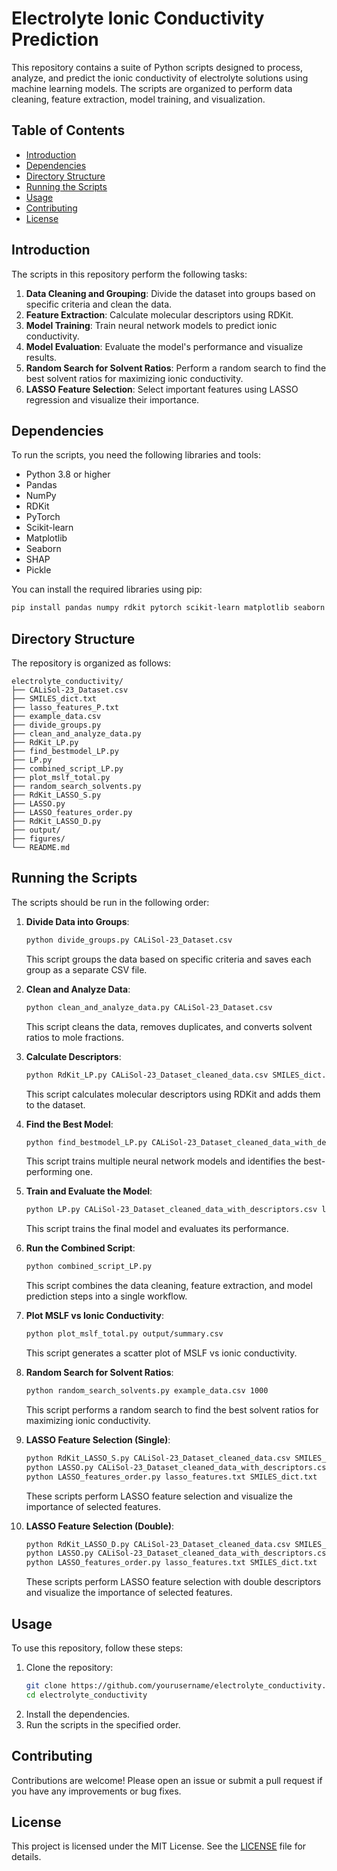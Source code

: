 # Electrolyte Ionic Conductivity Prediction

This repository contains a suite of Python scripts designed to process, analyze, and predict the ionic conductivity of electrolyte solutions using machine learning models. The scripts are organized to perform data cleaning, feature extraction, model training, and visualization.

## Table of Contents

- [Introduction](#introduction)
- [Dependencies](#dependencies)
- [Directory Structure](#directory-structure)
- [Running the Scripts](#running-the-scripts)
- [Usage](#usage)
- [Contributing](#contributing)
- [License](#license)

## Introduction

The scripts in this repository perform the following tasks:
1. **Data Cleaning and Grouping**: Divide the dataset into groups based on specific criteria and clean the data.
2. **Feature Extraction**: Calculate molecular descriptors using RDKit.
3. **Model Training**: Train neural network models to predict ionic conductivity.
4. **Model Evaluation**: Evaluate the model's performance and visualize results.
5. **Random Search for Solvent Ratios**: Perform a random search to find the best solvent ratios for maximizing ionic conductivity.
6. **LASSO Feature Selection**: Select important features using LASSO regression and visualize their importance.

## Dependencies

To run the scripts, you need the following libraries and tools:
- Python 3.8 or higher
- Pandas
- NumPy
- RDKit
- PyTorch
- Scikit-learn
- Matplotlib
- Seaborn
- SHAP
- Pickle

You can install the required libraries using pip:
```bash
pip install pandas numpy rdkit pytorch scikit-learn matplotlib seaborn shap
```

## Directory Structure

The repository is organized as follows:
```
electrolyte_conductivity/
├── CALiSol-23_Dataset.csv
├── SMILES_dict.txt
├── lasso_features_P.txt
├── example_data.csv
├── divide_groups.py
├── clean_and_analyze_data.py
├── RdKit_LP.py
├── find_bestmodel_LP.py
├── LP.py
├── combined_script_LP.py
├── plot_mslf_total.py
├── random_search_solvents.py
├── RdKit_LASSO_S.py
├── LASSO.py
├── LASSO_features_order.py
├── RdKit_LASSO_D.py
├── output/
├── figures/
└── README.md
```

## Running the Scripts

The scripts should be run in the following order:

1. **Divide Data into Groups**:
   ```bash
   python divide_groups.py CALiSol-23_Dataset.csv
   ```
   This script groups the data based on specific criteria and saves each group as a separate CSV file.

2. **Clean and Analyze Data**:
   ```bash
   python clean_and_analyze_data.py CALiSol-23_Dataset.csv
   ```
   This script cleans the data, removes duplicates, and converts solvent ratios to mole fractions.

3. **Calculate Descriptors**:
   ```bash
   python RdKit_LP.py CALiSol-23_Dataset_cleaned_data.csv SMILES_dict.txt
   ```
   This script calculates molecular descriptors using RDKit and adds them to the dataset.

4. **Find the Best Model**:
   ```bash
   python find_bestmodel_LP.py CALiSol-23_Dataset_cleaned_data_with_descriptors.csv lasso_features_P.txt
   ```
   This script trains multiple neural network models and identifies the best-performing one.

5. **Train and Evaluate the Model**:
   ```bash
   python LP.py CALiSol-23_Dataset_cleaned_data_with_descriptors.csv lasso_features_P.txt
   ```
   This script trains the final model and evaluates its performance.

6. **Run the Combined Script**:
   ```bash
   python combined_script_LP.py
   ```
   This script combines the data cleaning, feature extraction, and model prediction steps into a single workflow.

7. **Plot MSLF vs Ionic Conductivity**:
   ```bash
   python plot_mslf_total.py output/summary.csv
   ```
   This script generates a scatter plot of MSLF vs ionic conductivity.

8. **Random Search for Solvent Ratios**:
   ```bash
   python random_search_solvents.py example_data.csv 1000
   ```
   This script performs a random search to find the best solvent ratios for maximizing ionic conductivity.

9. **LASSO Feature Selection (Single)**:
   ```bash
   python RdKit_LASSO_S.py CALiSol-23_Dataset_cleaned_data.csv SMILES_dict.txt
   python LASSO.py CALiSol-23_Dataset_cleaned_data_with_descriptors.csv SMILES_dict.txt
   python LASSO_features_order.py lasso_features.txt SMILES_dict.txt
   ```
   These scripts perform LASSO feature selection and visualize the importance of selected features.

10. **LASSO Feature Selection (Double)**:
    ```bash
    python RdKit_LASSO_D.py CALiSol-23_Dataset_cleaned_data.csv SMILES_dict.txt
    python LASSO.py CALiSol-23_Dataset_cleaned_data_with_descriptors.csv SMILES_dict.txt
    python LASSO_features_order.py lasso_features.txt SMILES_dict.txt
    ```
    These scripts perform LASSO feature selection with double descriptors and visualize the importance of selected features.

## Usage

To use this repository, follow these steps:
1. Clone the repository:
   ```bash
   git clone https://github.com/yourusername/electrolyte_conductivity.git
   cd electrolyte_conductivity
   ```
2. Install the dependencies.
3. Run the scripts in the specified order.

## Contributing

Contributions are welcome! Please open an issue or submit a pull request if you have any improvements or bug fixes.

## License

This project is licensed under the MIT License. See the [LICENSE](LICENSE) file for details.
